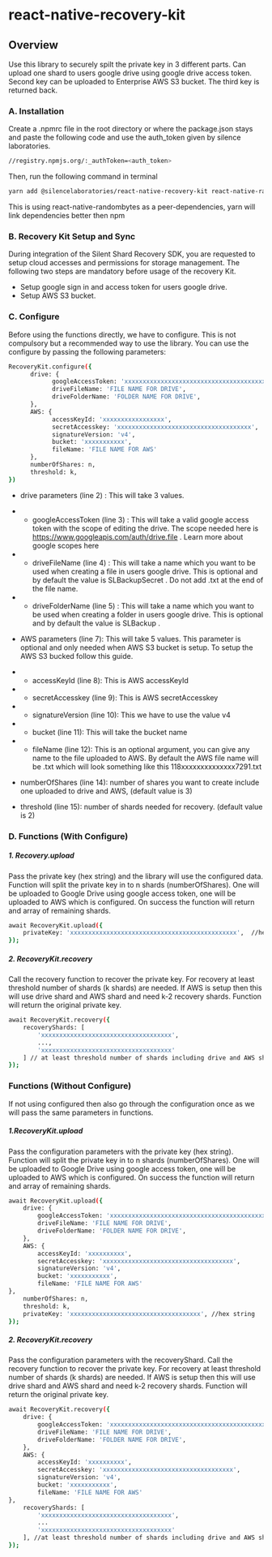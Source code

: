 # react-native-recovery-kit

## Overview

Use this library to securely spilt the private key in 3 different parts. Can upload one shard to users google drive using google drive access token. Second key can be uploaded to Enterprise AWS S3 bucket. The third key is returned back.
### A. Installation
Create a .npmrc file in the root directory or where the package.json stays and paste the following code and use the auth_token given by silence laboratories.
```sh
//registry.npmjs.org/:_authToken=<auth_token>
```
Then, run the following command in terminal
```sh
yarn add @silencelaboratories/react-native-recovery-kit react-native-randombytes
```
This is using react-native-randombytes as a peer-dependencies, yarn will link dependencies better then npm
### B. Recovery Kit Setup and Sync
During integration of the Silent Shard Recovery SDK, you are requested to setup cloud accesses and permissions for storage management. The following two steps are mandatory before usage of the recovery Kit.
- Setup google sign in and access token for users google drive.
- Setup AWS S3 bucket.
### C. Configure
Before using the functions directly, we have to configure. This is not compulsory but a recommended way to use the library.
You can use the configure by passing the following parameters:
```sh
RecoveryKit.configure({
      drive: {
            googleAccessToken: 'xxxxxxxxxxxxxxxxxxxxxxxxxxxxxxxxxxxxxxxx',
            driveFileName: 'FILE NAME FOR DRIVE',
            driveFolderName: 'FOLDER NAME FOR DRIVE',
      },
      AWS: {
            accessKeyId: 'xxxxxxxxxxxxxxxxx',
            secretAccesskey: 'xxxxxxxxxxxxxxxxxxxxxxxxxxxxxxxxxxxxx',
            signatureVersion: 'v4',
            bucket: 'xxxxxxxxxxx',
            fileName: 'FILE NAME FOR AWS'
      },
      numberOfShares: n,
      threshold: k,
})
```
- drive parameters (line 2) : This will take 3 values. 
- - googleAccessToken (line 3) : This will take a valid google access token with the scope of editing the drive. The scope needed here is https://www.googleapis.com/auth/drive.file . Learn more about google scopes here 
- - driveFileName (line 4) : This will take a name which you want to be used when creating a file in users google drive. This is optional and by default the value is SLBackupSecret . Do not add .txt at the end of the file name.
- - driveFolderName (line 5) : This will take a name which you want to be used when creating a folder in users google drive. This is optional and by default the value is SLBackup .

- AWS parameters (line 7): This will take 5 values. This parameter is optional and only needed when AWS S3 bucket is setup. To setup the AWS S3 bucked follow this guide.
- - accessKeyId (line 8): This is AWS accessKeyId
- - secretAccesskey (line 9): This is AWS secretAccesskey 
- - signatureVersion (line 10): This we have to use the value v4
- - bucket (line 11): This will take the bucket name
- - fileName (line 12): This is an optional argument, you can give any name to the file uploaded to AWS. By default the AWS file name will be <google user id>.txt which will look something like this 118xxxxxxxxxxxxxx7291.txt
- numberOfShares (line 14): number of shares you want to create include one uploaded to drive and AWS, (default value is 3)
- threshold (line 15): number of shards needed for recovery. (default value is 2)
### D. Functions (With Configure)
##### 1. Recovery.upload
Pass the private key (hex string) and the library will use the configured data. Function will split the private key in to n shards (numberOfShares). One will be uploaded to Google Drive using google access token, one will be uploaded to AWS which is configured. On success the function will return and array of remaining shards.
```sh
await RecoveryKit.upload({
    privateKey: 'xxxxxxxxxxxxxxxxxxxxxxxxxxxxxxxxxxxxxxxxxxxxxx',  //hex string
});
```
##### 2. RecoveryKit.recovery
Call the recovery function to recover the private key. For recovery at least threshold number of shards (k shards) are needed. If AWS is setup then this will use drive shard and AWS shard and need k-2 recovery shards. Function will return the original private key.  
```sh
await RecoveryKit.recovery({
    recoveryShards: [
        'xxxxxxxxxxxxxxxxxxxxxxxxxxxxxxxxxxxx',
        ...,
        'xxxxxxxxxxxxxxxxxxxxxxxxxxxxxxxxxxxx'
    ] // at least threshold number of shards including drive and AWS shard
});
```

### Functions (Without Configure)
If not using configured then also go through the configuration once as we will pass the same parameters in functions.
##### 1.RecoveryKit.upload
Pass the configuration parameters with the private key (hex string). Function will split the private key in to n shards (numberOfShares). One will be uploaded to Google Drive using google access token, one will be uploaded to AWS which is configured. On success the function will return and array of remaining shards.
```sh
await RecoveryKit.upload({
    drive: {
        googleAccessToken: 'xxxxxxxxxxxxxxxxxxxxxxxxxxxxxxxxxxxxxxxxxxx',
        driveFileName: 'FILE NAME FOR DRIVE',
        driveFolderName: 'FOLDER NAME FOR DRIVE',
    },
    AWS: {
        accessKeyId: 'xxxxxxxxxx',
        secretAccesskey: 'xxxxxxxxxxxxxxxxxxxxxxxxxxxxxxxxxxxx',
        signatureVersion: 'v4',
        bucket: 'xxxxxxxxxxx',
        fileName: 'FILE NAME FOR AWS'
},
    numberOfShares: n,
    threshold: k,
    privateKey: 'xxxxxxxxxxxxxxxxxxxxxxxxxxxxxxxxxxxx', //hex string
});
```
##### 2. RecoveryKit.recovery
Pass the configuration parameters with the recoveryShard. Call the recovery function to recover the private key. For recovery at least threshold number of shards (k shards) are needed. If AWS is setup then this will use drive shard and AWS shard and need k-2 recovery shards. Function will return the original private key. 
```sh
await RecoveryKit.recovery({
    drive: {
        googleAccessToken: 'xxxxxxxxxxxxxxxxxxxxxxxxxxxxxxxxxxxxxxxxxxx',
        driveFileName: 'FILE NAME FOR DRIVE',
        driveFolderName: 'FOLDER NAME FOR DRIVE',
    },
    AWS: {
        accessKeyId: 'xxxxxxxxxx',
        secretAccesskey: 'xxxxxxxxxxxxxxxxxxxxxxxxxxxxxxxxxxxx',
        signatureVersion: 'v4',
        bucket: 'xxxxxxxxxxx',
        fileName: 'FILE NAME FOR AWS'
},
    recoveryShards: [
        'xxxxxxxxxxxxxxxxxxxxxxxxxxxxxxxxxxxx',
        ...
        'xxxxxxxxxxxxxxxxxxxxxxxxxxxxxxxxxxxx'
    ], //at least threshold number of shards including drive and AWS shard
});
```